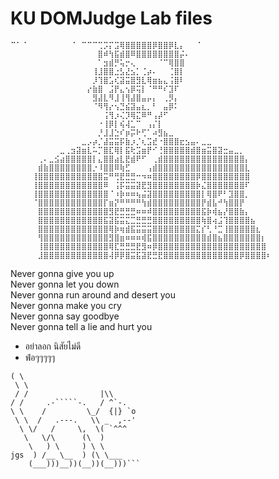 # KU DOMJudge Lab files

```
⠉⠁⠈⠀⠀⠀⠀⠀⠀⠀⠀⠈⠀⠉⠉⠉⢉⡩⡍⣩⢿⣿⣿⣿⣿⣿⡿⣿⣿⡿⣇⡄⠀⠀⠈⠀⠀⠀⠀⠀⠀⠀⠀⠀⠀⠀⠀⠀
⠀⠀⠀⠀⠀⠀⠀⠀⠀⠀⠀⠀⠀⠀⠀⠀⣿⠾⢳⣯⣾⣿⠿⣿⣿⣿⣿⣿⣿⣿⣿⡬⠄⠀⠀⠀⠀⠀⠀⠀⠀⠀⠀⠀⠀⠀⠀⠀
⠀⠀⠀⠀⠀⠀⠀⠀⠀⠀⠀⠀⠀⠀⠀⠀⠁⣲⣾⡛⢥⡒⢄⠀⠀⠀⠀⠈⠉⢿⣿⣿⠀⠀⠀⠀⠀⠀⠀⠀⠀⠀⠀⠀⠀⠀⠀⠀
⠀⠀⠀⠀⠀⠀⠀⠀⠀⠀⠀⠀⠀⠀⠀⢸⣸⣿⣿⣐⣣⣜⣢⡁⢈⡴⠄⠀⠀⢈⣿⡇⠀⠀⠀⠀⠀⠀⠀⠀⠀⠀⠀⠀⠀⠀⠀⠀
⠀⠀⠀⠀⠀⠀⠀⠀⠀⠀⠀⠀⠀⠀⠀⡸⢹⣿⣡⢎⣽⣭⣿⣻⣇⢿⣶⣦⣄⢨⣿⠇⠀⠀⠀⠀⠀⠀⠀⠀⠀⠀⠀⠀⠀⠀⠀⠀
⠀⠀⠀⠀⠀⠀⠀⠀⠀⠀⠀⠀⠀⠀⡔⣷⣿⠀⣨⡟⣄⢢⡿⢭⡇⠈⠛⠛⠎⣹⠏⠀⠀⠀⠀⠀⠀⠀⠀⠀⠀⠀⠀⠀⠀⠀⠀⠀
⠀⠀⠀⠀⠀⠀⠀⠀⠀⠀⠀⠀⠀⠀⠀⣻⣼⣇⠻⣸⢸⢻⣼⣿⣤⡤⡄⠀⢀⡻⡄⠀⠀⠀⠀⠀⠀⠀⠀⠀⠀⠀⠀⠀⠀⠀⠀⠀
⠀⠀⠀⠀⠀⠀⠀⠀⠀⠀⠀⠀⠀⠀⠀⠈⠻⢻⡔⢢⣙⣮⣽⣤⣆⡀⠃⠀⣤⡿⠅⠀⠀⠀⠀⠀⠀⠀⠀⠀⠀⠀⠀⠀⠀⠀⠀⠀
⠀⠀⠀⠀⠀⠀⠀⠀⠀⠀⠀⠀⠀⠀⠀⠀⠀⢨⢻⡰⢌⡹⢿⣍⠿⠛⢠⡼⠋⠀⠀⠀⠀⠀⠀⠀⠀⠀⠀⠀⠀⠀⠀⠀⠀⠀⠀⠀
⠀⠀⠀⠀⠀⠀⠀⠀⠀⠀⠀⠀⠀⠀⠀⠀⠐⢸⡿⡇⢮⢼⣁⠉⠀⢠⡌⡇⠀⠀⠀⠀⠀⠀⠀⠀⠀⠀⠀⠀⠀⠀⠀⠀⠀⠀⠀⠀
⠀⠀⠀⠀⠀⠀⠀⠀⠀⠀⠀⠀⠀⠀⠀⠀⡘⣸⣸⣑⠎⡶⡭⠗⢋⠁⠴⣻⣦⣀⠀⠀⠀⠀⠀⠀⠀⠀⠀⠀⠀⠀⠀⠀⠀⠀⠀⠀
⠀⠀⠀⠀⠀⠀⠀⠀⠀⠀⠀⠀⠀⣀⡠⡴⡈⣼⣭⣭⡯⣷⡰⡈⢆⣩⣞⠐⣿⣿⣿⣖⣢⣤⠄⣀⣀⠀⠀⠀⠀⠀⠀⠀⠀⠀⠀⠀
⠀⠀⠀⠀⠀⠀⠀⠀⠀⣀⢀⣲⣽⣶⣇⠥⡉⣿⣏⢿⡇⣯⢗⣩⣶⡟⠊⢘⣿⣿⣿⣿⣿⣾⣿⣶⣭⣿⣽⣒⣤⣀⡀⠀⠀⠀⠀⠀
⠀⠀⠀⠀⠀⢀⠄⣀⣪⣴⣿⣿⣿⣿⣿⡇⣄⣿⣿⣴⣇⣟⣾⠟⠋⠀⢀⣾⣿⣿⣿⣿⣿⣿⣿⣿⣿⣿⣿⣿⣿⣿⣿⡄⠀⠀⠀⠀
⠀⠀⠀⠀⠀⣾⣷⣿⣿⣿⣿⣿⣿⣿⣿⡐⠸⣿⣿⠿⢷⣋⠀⠀⠀⢠⣾⣿⣿⣿⣿⣿⣿⣿⣿⣿⣿⣿⣿⣿⣿⣿⣿⣇⠀⠀⠀⠀
⠀⠀⠀⠀⢸⣿⣿⣿⣿⣿⣿⣿⣿⣿⣿⣿⣿⣭⠛⢛⣟⣛⣛⠒⠲⠶⣿⣿⣿⣿⣿⣿⣿⣿⡿⣿⣿⣿⣿⣿⣿⣿⣿⣿⠀⠀⠀⠀
⠀⠀⠀⠀⢸⣿⣿⣿⣿⣿⣿⣿⣿⣿⣿⣿⣿⠿⠀⢨⡯⣭⣭⣽⣟⣻⣿⣿⣿⣿⣿⣿⣿⣿⡷⣌⣿⣿⣿⣿⣿⣿⣿⠏⠀⠀⠀⠀
⠀⠀⠀⠀⢸⣿⣿⣿⣿⣿⣿⣿⣿⣿⣿⣿⣿⣿⠈⠰⡷⠶⠶⢦⣬⣽⣿⣿⣿⣿⣿⣿⣿⣿⣿⡇⢿⣿⠟⠃⣹⣿⣿⡀⠀⠀⠀⠀
⠀⠀⠀⠀⠈⣿⣿⣿⣿⣿⣿⣿⣿⣿⣿⣿⣿⡏⣶⡝⠛⠛⠛⠛⢳⣾⣿⣿⣿⣿⣿⣿⣿⣿⣿⡟⣾⣧⠚⢳⣿⣿⡟⠀⠀⠀⠀⠀
⠀⠀⠀⠀⠀⣿⣿⣿⣿⣿⣿⣿⣿⣿⣿⣿⣿⣿⣻⣟⣛⣛⣛⠶⠶⠾⣿⣿⣿⣿⣿⣿⣿⣿⣿⣯⡷⢾⣦⡜⣿⣿⣷⡄⠀⠀⠀⠀
⠀⠀⠀⠀⠀⣿⣿⣿⣿⣿⣿⣿⣿⣿⣿⣿⣿⣯⣽⣯⣭⣍⣉⣛⣛⣛⣿⣿⣿⣿⣿⣿⣿⣿⣿⢷⣿⢴⣨⢹⣿⣿⣿⣿⣦⠀⠀⠀
⠀⠀⠀⠀⠀⣿⣿⣿⣿⣿⣿⣿⣿⣿⣿⣿⣿⣿⢿⡷⢶⣾⣯⣭⣭⣭⣿⣿⣿⣿⣿⣿⣿⣿⣍⡎⢃⠘⣉⢸⣿⣿⣿⣿⣿⣆⠀⠀
⠀⠀⠀⠀⠀⢻⣿⣿⣿⣿⣿⣿⣿⣿⣿⣿⣿⣿⣻⣿⣶⠶⠶⠶⢾⣯⣿⣿⣿⣿⣿⣿⣿⣿⣿⣿⣾⣿⣦⣿⣿⣿⣿⣿⣿⣿⡆⠀
⠀⠀⠀⠀⠀⢸⣿⣿⣿⣿⣿⣿⣿⣿⣿⣿⣿⣿⢿⣏⣛⣛⣛⣟⣻⠶⡿⣿⣿⣿⣿⣿⣿⣿⣿⣿⣿⣿⣿⣿⣿⣿⣿⣿⣿⣿⣿⠀
⠀⠀⠀⠀⠀⣸⣿⣿⣿⣿⣿⣿⣿⣿⣿⣿⣿⣿⢼⡿⡿⣿⣭⣯⣽⣟⣛⣟⣿⣿⣿⣿⣿⣿⣿⣿⣿⣿⣿⣿⣿⣿⡿⣿⣿⣿⣿⠆
```

Never gonna give you up <br/>
Never gonna let you down <br/>
Never gonna run around and desert you <br/>
Never gonna make you cry <br/>
Never gonna say goodbye <br/>
Never gonna tell a lie and hurt you <br/>


* อย่าลอก นิสัยไม่ดี
* ฟ่อๆๆๆๆๆ
``` _
( \
 \ \
 / /                |\\
/ /     .-`````-.   / ^`-.
\ \    /         \_/  {|} `o
 \ \  /   .---.   \\ _  ,--'
  \ \/   /     \,  \( `^^^
   \   \/\      (\  )
    \   ) \     ) \ \
jgs  ) /__ \__  ) (\ \___
    (___)))__))(__))(__)))```
```